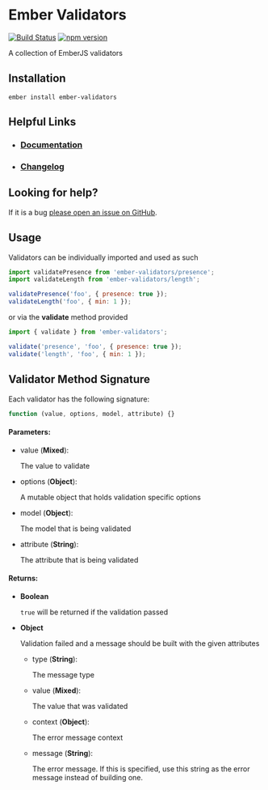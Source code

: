 # Ember Validators

[![Build Status](https://travis-ci.org/offirgolan/ember-validators.svg)](https://travis-ci.org/offirgolan/ember-validators)
[![npm version](https://badge.fury.io/js/ember-validators.svg)](http://badge.fury.io/js/ember-validators)

A collection of EmberJS validators

## Installation

```shell
ember install ember-validators
```

## Helpful Links

- ### [Documentation](https://offirgolan.github.io/ember-validators)
- ### [Changelog](CHANGELOG.md)

## Looking for help?

If it is a bug [please open an issue on GitHub](http://github.com/offirgolan/ember-validators/issues).

## Usage

Validators can be individually imported and used as such

```js
import validatePresence from 'ember-validators/presence';
import validateLength from 'ember-validators/length';

validatePresence('foo', { presence: true });
validateLength('foo', { min: 1 });
```

or via the **validate** method provided

```js
import { validate } from 'ember-validators';

validate('presence', 'foo', { presence: true });
validate('length', 'foo', { min: 1 });
```

## Validator Method Signature

Each validator has the following signature:

```js
function (value, options, model, attribute) {}
```

#### Parameters:

- value (**Mixed**):

  The value to validate

- options (**Object**):

  A mutable object that holds validation specific options

- model (**Object**):

  The model that is being validated

- attribute (**String**):

  The attribute that is being validated

#### Returns:

- **Boolean**

  `true` will be returned if the validation passed

- **Object**

  Validation failed and a message should be built with the given attributes

  - type (**String**):

    The message type

  - value (**Mixed**):

    The value that was validated

  - context (**Object**):

    The error message context

  - message (**String**):

    The error message. If this is specified, use this string as the error message instead of building one.
